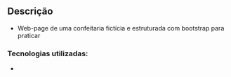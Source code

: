 ## Descrição

- Web-page de uma confeitaria fictícia e estruturada com bootstrap para praticar

### Tecnologias utilizadas:
- 
